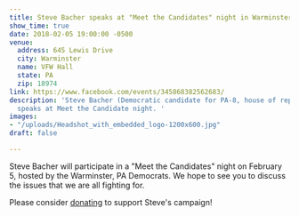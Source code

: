 ```yaml
---
title: Steve Bacher speaks at "Meet the Candidates" night in Warminster, PA
show_time: true
date: 2018-02-05 19:00:00 -0500
venue:
  address: 645 Lewis Drive
  city: Warminster
  name: VFW Hall
  state: PA
  zip: 18974
link: https://www.facebook.com/events/345868382562683/
description: 'Steve Bacher (Democratic candidate for PA-8, house of representatives)
  speaks at Meet the Candidate night. '
images:
- "/uploads/Headshot_with_embedded_logo-1200x600.jpg"
draft: false

---
```

Steve Bacher will participate in a "Meet the Candidates" night on February 5, hosted by the Warminster, PA Democrats. We hope to see you to discuss the issues that we are all fighting for.

Please consider [donating](https://secure.actblue.com/donate/steve-bacher-for-congress-1 "donate") to support Steve's campaign!
